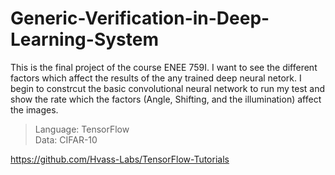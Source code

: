 # Generic-Verification-in-Deep-Learning-System

This is the final project of the course ENEE 759I. I want to see the different factors which affect the results of the any trained deep neural netork. I begin to constrcut the basic convolutional neural network to run my test and show the rate which the factors (Angle, Shifting, and the illumination) affect the images.
> Language: TensorFlow  
> Data: CIFAR-10  

https://github.com/Hvass-Labs/TensorFlow-Tutorials


